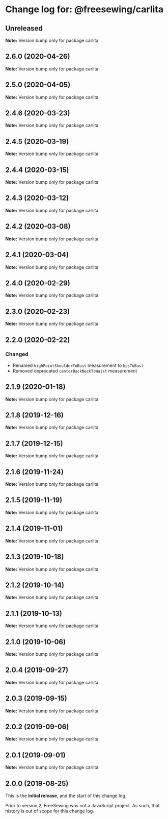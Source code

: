 # Change log for: @freesewing/carlita

## Unreleased

**Note:** Version bump only for package carlita

## 2.6.0 (2020-04-26)

**Note:** Version bump only for package carlita

## 2.5.0 (2020-04-05)

**Note:** Version bump only for package carlita

## 2.4.6 (2020-03-23)

**Note:** Version bump only for package carlita

## 2.4.5 (2020-03-19)

**Note:** Version bump only for package carlita

## 2.4.4 (2020-03-15)

**Note:** Version bump only for package carlita

## 2.4.3 (2020-03-12)

**Note:** Version bump only for package carlita

## 2.4.2 (2020-03-08)

**Note:** Version bump only for package carlita

## 2.4.1 (2020-03-04)

**Note:** Version bump only for package carlita

## 2.4.0 (2020-02-29)

**Note:** Version bump only for package carlita

## 2.3.0 (2020-02-23)

**Note:** Version bump only for package carlita

## 2.2.0 (2020-02-22)

### Changed

- Renamed `highPointShoulderToBust` measurement to `hpsToBust`
- Removed deprecated `centerBackNeckToWaist` measurement

## 2.1.9 (2020-01-18)

**Note:** Version bump only for package carlita

## 2.1.8 (2019-12-16)

**Note:** Version bump only for package carlita

## 2.1.7 (2019-12-15)

**Note:** Version bump only for package carlita

## 2.1.6 (2019-11-24)

**Note:** Version bump only for package carlita

## 2.1.5 (2019-11-19)

**Note:** Version bump only for package carlita

## 2.1.4 (2019-11-01)

**Note:** Version bump only for package carlita

## 2.1.3 (2019-10-18)

**Note:** Version bump only for package carlita

## 2.1.2 (2019-10-14)

**Note:** Version bump only for package carlita

## 2.1.1 (2019-10-13)

**Note:** Version bump only for package carlita

## 2.1.0 (2019-10-06)

**Note:** Version bump only for package carlita

## 2.0.4 (2019-09-27)

**Note:** Version bump only for package carlita

## 2.0.3 (2019-09-15)

**Note:** Version bump only for package carlita

## 2.0.2 (2019-09-06)

**Note:** Version bump only for package carlita

## 2.0.1 (2019-09-01)

**Note:** Version bump only for package carlita

## 2.0.0 (2019-08-25)

This is the **initial release**, and the start of this change log.

Prior to version 2, FreeSewing was not a JavaScript project.
As such, that history is out of scope for this change log.
